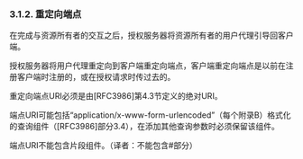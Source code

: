 ### 3.1.2. 重定向端点  

在完成与资源所有者的交互之后，授权服务器将资源所有者的用户代理引导回客户端。

授权服务器将用户代理重定向到客户端重定向端点，客户端重定向端点是以前在注册客户端时注册的，或在授权请求时传过去的。

重定向端点URI必须是由[RFC3986]第4.3节定义的绝对URI。

端点URI可能包括“application/x-www-form-urlencoded”（每个附录B）格式化的查询组件（[RFC3986]部分3.4），在添加其他查询参数时必须保留该组件。

端点URI不能包含片段组件。（译者：不能包含#部分）
